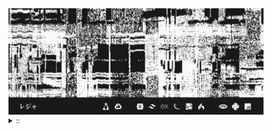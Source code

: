 <img src="./banner.png">
<details><summary> :: </summary>
<!--START_SECTION:waka-->

```
From: 09 August 2024 - To: 24 October 2024

Total Time: 496 hrs 39 mins

Python                     197 hrs 42 mins /////////----------------   36.86 %
JavaScript                 52 hrs 20 mins  //-----------------------   09.76 %
PHP                        49 hrs 50 mins  //-----------------------   09.29 %
Other                      39 hrs 39 mins  //-----------------------   07.39 %
```

<!--END_SECTION:waka-->
</details>
